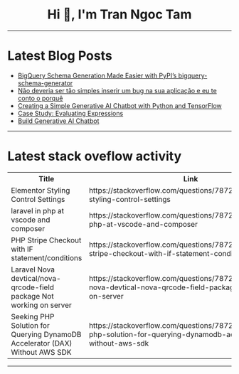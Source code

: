 <h1 align="center">Hi 👋, I'm Tran Ngoc Tam</h1>

---

# Latest Blog Posts 
<!-- BLOG-POST-LIST:START -->
- [BigQuery Schema Generation Made Easier with PyPI’s bigquery-schema-generator](https://dev.to/noela_tenku/bigquery-schema-generation-made-easier-with-pypis-bigquery-schema-generator-3iej)
- [Não deveria ser tão simples inserir um bug na sua aplicação e eu te conto o porquê](https://dev.to/ramonborges15/nao-deveria-ser-tao-simples-inserir-um-bug-na-sua-aplicacao-e-eu-te-conto-o-porque-902)
- [Creating a Simple Generative AI Chatbot with Python and TensorFlow](https://dev.to/csar_fabinchvezlinar/creating-a-simple-generative-ai-chatbot-with-python-and-tensorflow-13mc)
- [Case Study: Evaluating Expressions](https://dev.to/paulike/case-study-evaluating-expressions-1bgg)
- [Build Generative AI Chatbot](https://dev.to/jhonnyarm/build-generative-ai-chatbot-4epc)
<!-- BLOG-POST-LIST:END -->

---

# Latest stack oveflow activity
<table>
  <tr><th>Title</th><th>Link</th></tr>
  <!-- STACKOVERFLOW:START --><tr><td>Elementor Styling Control Settings</td><td>https://stackoverflow.com/questions/78727891/elementor-styling-control-settings</td></tr><tr><td>laravel in php at vscode and composer</td><td>https://stackoverflow.com/questions/78727723/laravel-in-php-at-vscode-and-composer</td></tr><tr><td>PHP Stripe Checkout with IF statement/conditions</td><td>https://stackoverflow.com/questions/78727530/php-stripe-checkout-with-if-statement-conditions</td></tr><tr><td>Laravel Nova devtical/nova-qrcode-field package Not working on server</td><td>https://stackoverflow.com/questions/78727509/laravel-nova-devtical-nova-qrcode-field-package-not-working-on-server</td></tr><tr><td>Seeking PHP Solution for Querying DynamoDB Accelerator &lpar;DAX&rpar; Without AWS SDK</td><td>https://stackoverflow.com/questions/78727274/seeking-php-solution-for-querying-dynamodb-accelerator-dax-without-aws-sdk</td></tr><!-- STACKOVERFLOW:END -->
</table>

---


